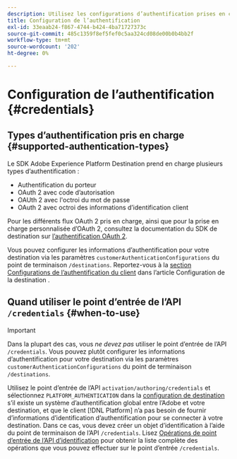 ```yaml
---
description: Utilisez les configurations d’authentification prises en charge dans le SDK Adobe Experience Platform Destination pour authentifier les utilisateurs et activer les données vers votre point de terminaison de destination.
title: Configuration de l’authentification
exl-id: 33eaab24-f867-4744-b424-4ba71727373c
source-git-commit: 485c1359f8ef5fef0c5aa324cd08de00b0b4bb2f
workflow-type: tm+mt
source-wordcount: '202'
ht-degree: 0%

---
```


# Configuration de l’authentification {#credentials}

## Types d’authentification pris en charge {#supported-authentication-types}

Le SDK Adobe Experience Platform Destination prend en charge plusieurs types d’authentification :

* Authentification du porteur
* OAuth 2 avec code d’autorisation
* OAUth 2 avec l&#39;octroi du mot de passe
* OAuth 2 avec octroi des informations d’identification client

Pour les différents flux OAuth 2 pris en charge, ainsi que pour la prise en charge personnalisée d’OAuth 2, consultez la documentation du SDK de destination sur [l’authentification OAuth 2](./oauth2-authentication.md).

Vous pouvez configurer les informations d’authentification pour votre destination via les paramètres `customerAuthenticationConfigurations` du point de terminaison `/destinations`. Reportez-vous à la [section Configurations de l’authentification du client](./destination-configuration.md#customer-authentication-configurations) dans l’article Configuration de la destination .

## Quand utiliser le point d’entrée de l’API `/credentials` {#when-to-use}

>[!IMPORTANT]
>
>Dans la plupart des cas, vous *ne devez pas* utiliser le point d’entrée de l’API `/credentials`. Vous pouvez plutôt configurer les informations d’authentification pour votre destination via les paramètres `customerAuthenticationConfigurations` du point de terminaison `/destinations`.

Utilisez le point d’entrée de l’API `activation/authoring/credentials` et sélectionnez `PLATFORM_AUTHENTICATION` dans la [configuration de destination](./destination-configuration.md#destination-delivery) s’il existe un système d’authentification global entre l’Adobe et votre destination, et que le client [!DNL Platform] n’a pas besoin de fournir d’informations d’identification d’authentification pour se connecter à votre destination. Dans ce cas, vous devez créer un objet d’identification à l’aide du point de terminaison de l’API `/credentials`. Lisez [Opérations de point d’entrée de l’API d’identification](./credentials-configuration-api.md) pour obtenir la liste complète des opérations que vous pouvez effectuer sur le point d’entrée `/credentials`.
